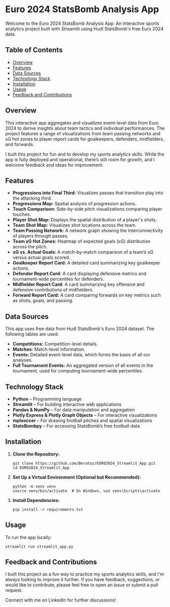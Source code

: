 # Euro 2024 StatsBomb Analysis App

Welcome to the Euro 2024 StatsBomb Analysis App: An interactive sports analytics project built with Streamlit using Hudl StatsBomb's free Euro 2024 data.

## Table of Contents

- [Overview](#overview)
- [Features](#features)
- [Data Sources](#data-sources)
- [Technology Stack](#technology-stack)
- [Installation](#installation)
- [Usage](#usage)
- [Feedback and Contributions](#feedback-and-contributions)

## Overview

This interactive app aggregates and visualizes event-level data from Euro 2024 to derive insights about team tactics and individual performances. The project features a range of visualizations from team passing networks and xG hot zones to player report cards for goalkeepers, defenders, midfielders, and forwards.

I built this project for fun and to develop my sports analytics skills. While the app is fully deployed and operational, there’s still room for growth, and I welcome feedback and ideas for improvement.

## Features

- **Progressions into Final Third:** Visualizes passes that transition play into the attacking third.
- **Progressions Map:** Spatial analysis of progression actions.
- **Touch Comparison:** Side-by-side pitch visualizations comparing player touches.
- **Player Shot Map:** Displays the spatial distribution of a player's shots.
- **Team Shot Map:** Visualizes shot locations across the team.
- **Team Passing Network:** A network graph showing the interconnectivity of players through passes.
- **Team xG Hot Zones:** Heatmap of expected goals (xG) distribution across the pitch.
- **xG vs. Actual Goals:** A match-by-match comparison of a team’s xG versus actual goals scored.
- **Goalkeeper Report Card:** A detailed card summarizing key goalkeeper actions.
- **Defender Report Card:** A card displaying defensive metrics and tournament-wide percentiles for defenders.
- **Midfielder Report Card:** A card summarizing key offensive and defensive contributions of midfielders.
- **Forward Report Card:** A card comparing forwards on key metrics such as shots, goals, and passing.

## Data Sources

This app uses free data from Hudl StatsBomb's Euro 2024 dataset. The following tables are used:
- **Competitions:** Competition-level details.
- **Matches:** Match-level information.
- **Events:** Detailed event-level data, which forms the basis of all our analyses.
- **Full Tournament Events:** An aggregated version of all events in the tournament, used for computing tournament-wide percentiles.

## Technology Stack

- **Python** – Programming language
- **Streamlit** – For building interactive web applications
- **Pandas & NumPy** – For data manipulation and aggregation
- **Plotly Express & Plotly Graph Objects** – For interactive visualizations
- **mplsoccer** – For drawing football pitches and spatial visualizations
- **StatsBombpy** – For accessing StatsBomb’s free football data

## Installation

1. **Clone the Repository:**

   ```
   git clone https://github.com/Beratoz/EURO2024_Streamlit_App.git
   cd EURO2024_Streamlit_App
   ```

2. **Set Up a Virtual Environment (Optional but Recommended):**

   ```
   python -m venv venv
   source venv/bin/activate  # On Windows, use venv\Scripts\activate
   ```

3. **Install Dependencies:**

   ```
   pip install -r requirements.txt
   ```

## Usage

To run the app locally:

   ```
   streamlit run streamlit_app.py
   ```

## Feedback and Contributions

I built this project as a fun way to practice my sports analytics skills, and I'm always looking to improve it further. If you have feedback, suggestions, or would like to contribute, please feel free to open an issue or submit a pull request.

Connect with me on LinkedIn for further discussions!

